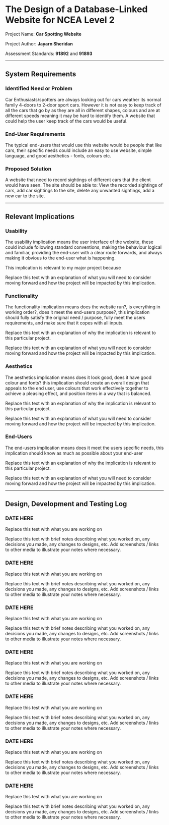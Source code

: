 # The Design of a Database-Linked Website for NCEA Level 2

Project Name: **Car Spotting Website**

Project Author: **Jayarn Sheridan**

Assessment Standards: **91892** and **91893**


-------------------------------------------------

## System Requirements

### Identified Need or Problem

Car Enthusiasts/spotters are always looking out for cars weather its normal family 4-doors to 2-door sport cars. However it is not easy to keep track of all the cars that go by as they are all in different shapes, colours and are at different speeds meaning it may be hard to identify them. A website that could help the user keep track of the cars would be useful.

### End-User Requirements

The typical end-users that would use this website would be people that like cars, their specific needs could include an easy to use website, simple language, and good aesthetics - fonts, colours etc.

### Proposed Solution

A website that need to record sightings of different cars that the client would have seen. The site should be able to: View the recorded sightings of cars, add car sightings to the site, delete any unwanted sightings, add a new car to the site.


-------------------------------------------------

## Relevant Implications

### Usability

The usability implication means the user interface of the website, these could include following standard conventions, making the behaviour logical and familiar, providing the end-user with a clear route forwards, and always making it obvious to the end-user what is happening. 

This implication is relevant to my major project because

Replace this text with an explanation of what you will need to consider moving forward and how the project will be impacted by this implication.

### Functionality

The functionality implication means does the website run?, is everything in working order?, does it meet the end-users purpose?, this implication should fully satisfy the original need / purpose, fully meet the users requirements, and make sure that it copes with all inputs.

Replace this text with an explanation of why the implication is relevant to this particular project.

Replace this text with an explanation of what you will need to consider moving forward and how the project will be impacted by this implication.

###  Aesthetics

The aesthetics implication means does it look good, does it have good colour and fonts? this implication should create an overall design that appeals to the end user, use colours that work effectively together to achieve a pleasing effect, and position items in a way that is balanced.

Replace this text with an explanation of why the implication is relevant to this particular project.

Replace this text with an explanation of what you will need to consider moving forward and how the project will be impacted by this implication.

###  End-Users

The end-users implication means does it meet the users specific needs, this implication should know as much as possible about your end-user

Replace this text with an explanation of why the implication is relevant to this particular project.

Replace this text with an explanation of what you will need to consider moving forward and how the project will be impacted by this implication.


-------------------------------------------------

## Design, Development and Testing Log

### DATE HERE

Replace this test with what you are working on

Replace this text with brief notes describing what you worked on, any decisions you made, any changes to designs, etc. Add screenshots / links to other media to illustrate your notes where necessary.

### DATE HERE

Replace this test with what you are working on

Replace this text with brief notes describing what you worked on, any decisions you made, any changes to designs, etc. Add screenshots / links to other media to illustrate your notes where necessary.

### DATE HERE

Replace this test with what you are working on

Replace this text with brief notes describing what you worked on, any decisions you made, any changes to designs, etc. Add screenshots / links to other media to illustrate your notes where necessary.

### DATE HERE

Replace this test with what you are working on

Replace this text with brief notes describing what you worked on, any decisions you made, any changes to designs, etc. Add screenshots / links to other media to illustrate your notes where necessary.

### DATE HERE

Replace this test with what you are working on

Replace this text with brief notes describing what you worked on, any decisions you made, any changes to designs, etc. Add screenshots / links to other media to illustrate your notes where necessary.

### DATE HERE

Replace this test with what you are working on

Replace this text with brief notes describing what you worked on, any decisions you made, any changes to designs, etc. Add screenshots / links to other media to illustrate your notes where necessary.

### DATE HERE

Replace this test with what you are working on

Replace this text with brief notes describing what you worked on, any decisions you made, any changes to designs, etc. Add screenshots / links to other media to illustrate your notes where necessary.